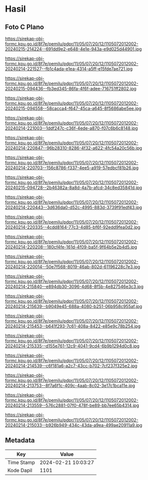 # Hasil

## Foto C Plano

https://sirekap-obj-formc.kpu.go.id/8f7e/pemilu/pdpr/11/05/07/20/12/1105072012002-20240215-214224--691dd9e2-e648-4e1e-943a-e9d025d44901.jpg

https://sirekap-obj-formc.kpu.go.id/8f7e/pemilu/pdpr/11/05/07/20/12/1105072012002-20240214-221527--fb1c4ada-e1ea-4314-a5ff-e15fde7ae721.jpg

https://sirekap-obj-formc.kpu.go.id/8f7e/pemilu/pdpr/11/05/07/20/12/1105072012002-20240215-094436--fb3ed345-86fa-4f6f-adee-716751ff2802.jpg

https://sirekap-obj-formc.kpu.go.id/8f7e/pemilu/pdpr/11/05/07/20/12/1105072012002-20240215-094558--58cacca4-f647-45ca-a645-8f5686abe5ee.jpg

https://sirekap-obj-formc.kpu.go.id/8f7e/pemilu/pdpr/11/05/07/20/12/1105072012002-20240214-221003--1ddf247c-c36f-4ede-a870-f07c6b6c8148.jpg

https://sirekap-obj-formc.kpu.go.id/8f7e/pemilu/pdpr/11/05/07/20/12/1105072012002-20240214-220847--96b28310-8286-4f32-a622-4fc54a20c56b.jpg

https://sirekap-obj-formc.kpu.go.id/8f7e/pemilu/pdpr/11/05/07/20/12/1105072012002-20240214-220703--156c8786-f337-4ee5-a919-57edbcf81b26.jpg

https://sirekap-obj-formc.kpu.go.id/8f7e/pemilu/pdpr/11/05/07/20/12/1105072012002-20240215-094728--2b46382a-8a8d-4a7b-afcd-34c8ed35841d.jpg

https://sirekap-obj-formc.kpu.go.id/8f7e/pemilu/pdpr/11/05/07/20/12/1105072012002-20240214-220443--3d636da0-d52c-4995-883d-3739f91edf43.jpg

https://sirekap-obj-formc.kpu.go.id/8f7e/pemilu/pdpr/11/05/07/20/12/1105072012002-20240214-220335--4cdd8164-77c3-4d85-bf6f-92edd9fea0d2.jpg

https://sirekap-obj-formc.kpu.go.id/8f7e/pemilu/pdpr/11/05/07/20/12/1105072012002-20240214-220208--180cf4fe-161d-4f09-ba5f-9f64b5e2b4d5.jpg

https://sirekap-obj-formc.kpu.go.id/8f7e/pemilu/pdpr/11/05/07/20/12/1105072012002-20240214-220014--50e7f568-8019-46ab-802d-61196228c7e3.jpg

https://sirekap-obj-formc.kpu.go.id/8f7e/pemilu/pdpr/11/05/07/20/12/1105072012002-20240214-215840--e894db30-3096-4d68-8f5b-4e827546e3c3.jpg

https://sirekap-obj-formc.kpu.go.id/8f7e/pemilu/pdpr/11/05/07/20/12/1105072012002-20240214-215639--b9049e45-688a-4080-b251-06b958c955af.jpg

https://sirekap-obj-formc.kpu.go.id/8f7e/pemilu/pdpr/11/05/07/20/12/1105072012002-20240214-215453--b641f293-7c61-408a-8422-e85e9c78b254.jpg

https://sirekap-obj-formc.kpu.go.id/8f7e/pemilu/pdpr/11/05/07/20/12/1105072012002-20240214-215335--d155e761-12c9-4041-9cd4-6b9b1294d0c8.jpg

https://sirekap-obj-formc.kpu.go.id/8f7e/pemilu/pdpr/11/05/07/20/12/1105072012002-20240214-214539--c6f181a6-a2c7-43cc-b702-7cf237f325e2.jpg

https://sirekap-obj-formc.kpu.go.id/8f7e/pemilu/pdpr/11/05/07/20/12/1105072012002-20240214-213753--8f7a6f1c-409c-4aab-8c02-3e17c1bca11e.jpg

https://sirekap-obj-formc.kpu.go.id/8f7e/pemilu/pdpr/11/05/07/20/12/1105072012002-20240214-213559--576c2881-07f0-478f-be89-bb7ee65b4314.jpg

https://sirekap-obj-formc.kpu.go.id/8f7e/pemilu/pdpr/11/05/07/20/12/1105072012002-20240214-215033--b926b949-434c-43da-a9ea-499ae20911a9.jpg


## Metadata

| Key        | Value               |
| ---------- | ------------------- |
| Time Stamp | 2024-02-21 10:03:27 |
| Kode Dapil | 1101                |




